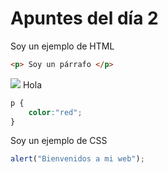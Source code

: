 # Apuntes del día 2

Soy un ejemplo de HTML

```html
<p> Soy un párrafo </p> 

``` 
<img src="img/bp-lot-2-french-bulldog-couleur-bw-2.png">
Hola

```css
p {
    color:"red";
}
```
Soy un ejemplo de CSS

```js 
alert("Bienvenidos a mi web");
```